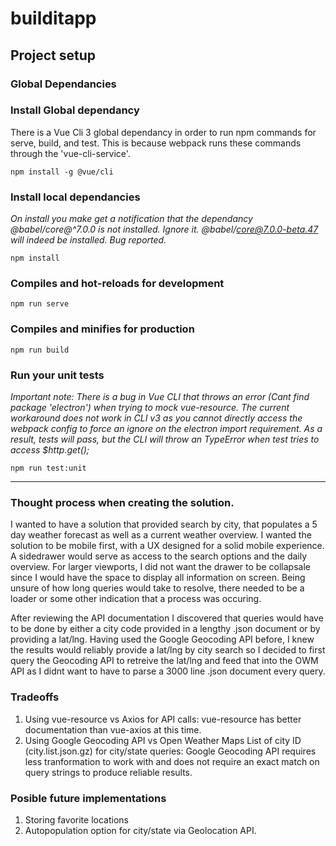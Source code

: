 # builditapp

## Project setup

### Global Dependancies


### Install Global dependancy
There is a Vue Cli 3 global dependancy in order to run npm commands for serve, build, and test. This is because webpack runs these commands through the 'vue-cli-service'.

```
npm install -g @vue/cli
```

### Install local dependancies
_On install you make get a notification that the dependancy @babel/core@^7.0.0 is not installed. Ignore it. @babel/core@7.0.0-beta.47 will indeed be installed. Bug reported._

```
npm install
```

### Compiles and hot-reloads for development
```
npm run serve
```

### Compiles and minifies for production
```
npm run build
```

### Run your unit tests
_Important note: There is a bug in Vue CLI that throws an error (Cant find package 'electron') when trying to mock vue-resource. The current workaround does not work in CLI v3 as you cannot directly access the webpack config to force an ignore on the electron import requirement. As a result, tests will pass, but the CLI will throw an TypeError when test tries to access $http.get();_

```
npm run test:unit
```

---

### Thought process when creating the solution.

I wanted to have a solution that provided search by city, that populates a 5 day weather forecast as well as a current weather overview. I wanted the solution to be mobile first, with a UX designed for a solid mobile experience. A sidedrawer would serve as access to the search options and the daily overview. For larger viewports, I did not want the drawer to be collapsale since I would have the space to display all information on screen. Being unsure of how long queries would take to resolve, there needed to be a loader or some other indication that a process was occuring. 

After reviewing the API documentation I discovered that queries would have to be done by either a city code provided in a lengthy .json document or by providing a lat/lng. Having used the Google Geocoding API before, I knew the results would reliably provide a lat/lng by city search so I decided to first query the Geocoding API to retreive the lat/lng and feed that into the OWM API as I didnt want to have to parse a 3000 line .json document every query. 

### Tradeoffs
1. Using vue-resource vs Axios for API calls: vue-resource has better documentation than vue-axios at this time.
2. Using Google Geocoding API vs Open Weather Maps List of city ID (city.list.json.gz) for city/state queries: Google Geocoding API requires less tranformation to work with and does not require an exact match on query strings to produce reliable results. 

### Posible future implementations
1. Storing favorite locations
2. Autopopulation option for city/state via Geolocation API.

